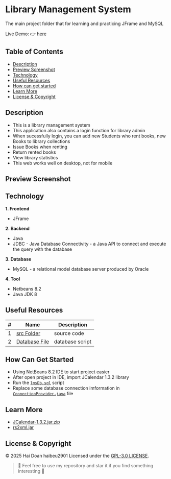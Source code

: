 
# Library Management System

The main project folder that for learning and practicing JFrame and MySQL

Live Demo: :point_right: [here]()

## Table of Contents
- [Description](#description)
- [Preview Screenshot](#preview-screenshot)
- [Technology](#technology)
- [Useful Resources](#useful-resources)
- [How can get started](#how-can-get-started)
- [Learn More](#learn-more)
- [License & Copyright](#license--copyright)

## Description
- This is a library management system
- This application also contains a login function for library admin
- When sucessfully login, you can add new Students who rent books, new Books to library collections
- Issue Books when renting
- Return rented books
- View library statistics
- This web works well on desktop, not for mobile

## Preview Screenshot

<div align="center">
<!--   <img src="" alt="Login Page" width="45%"></img> &nbsp;&nbsp; <img src="" alt="SignUp Page" width="45%"></img>
  <img src="" alt="Search Page" width="45%"></img> &nbsp;&nbsp; <img src="" alt="Profile" width="45%"></img>
  <img src="" alt="Invalid" width="45%"></img> &nbsp;&nbsp; <img src="" alt="Error 404" width="45%"></img>
  <img src="" alt="Book Store" width="45%"></img> &nbsp;&nbsp; <img src="" alt="View Cart" width="45%"></img>
  <img src="" alt="Check Out" width="45%"></img> &nbsp;&nbsp; <img src="" alt="Check Out Success" width="45%"></img> -->
</div>
  
## Technology
**1. Frontend**
  - JFrame

**2. Backend**
  - Java
  - JDBC - Java Database Connectivity - a Java API to connect and execute the query with the database

**3. Database**
  - MySQL - a relational model database server produced by Oracle

**4. Tool**
  - Netbeans 8.2
  - Java JDK 8

## Useful Resources

#| Name | Description
-| ---- | -----------
1| [src Folder](https://github.com/haibeu2901/LibraryManagementSystem/tree/main/src) | source code
2| [Database File](https://github.com/haibeu2901/LibraryManagementSystem/blob/main/lmsDb.sql) | database script


## How Can Get Started

- Using NetBeans 8.2 IDE to start project easier
- After open project in IDE, import JCalendar 1.3.2 library
- Run the [`lmsDb.sql`](https://github.com/haibeu2901/LibraryManagementSystem/blob/main/lmsDb.sql) script 
- Replace some database connection imformation in [`ConnectionProvider.java`](https://github.com/haibeu2901/LibraryManagementSystem/blob/main/src/Project/ConnectionProvider.java) file

## Learn More
- [JCalendar-1.3.2.jar.zip](https://github.com/haibeu2901/LibraryManagementSystem/blob/main/jcalendar-1.3.2.jar)
- [rs2xml.jar](https://github.com/haibeu2901/LibraryManagementSystem/blob/main/rs2xml.jar)

## License & Copyright
&copy; 2025 Hai Doan haibeu2901 Licensed under the [GPL-3.0 LICENSE](https://github.com/haibeu2901/prj301-ProductIntroduction/blob/main/LICENSE).

> :love_you_gesture: Feel free to use my repository and star it if you find something interesting :love_you_gesture:
